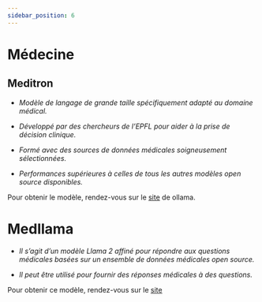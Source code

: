 ```yaml
---
sidebar_position: 6
---
```


# Médecine

## Meditron

- *Modèle de langage de grande taille spécifiquement adapté au domaine médical.*

- *Développé par des chercheurs de l’EPFL pour aider à la prise de décision clinique.*

- *Formé avec des sources de données médicales soigneusement sélectionnées.*

- *Performances supérieures à celles de tous les autres modèles open source disponibles.*

Pour obtenir le modèle, rendez-vous sur le [site](https://ollama.ai/library/meditron/tags) de ollama.

# Medllama

- *Il s’agit d’un modèle Llama 2 affiné pour répondre aux questions médicales basées sur un ensemble de données médicales open source.*

- *Il peut être utilisé pour fournir des réponses médicales à des questions.*

Pour obtenir ce modèle, rendez-vous sur le [site](https://ollama.ai/library/medllama2/tags)